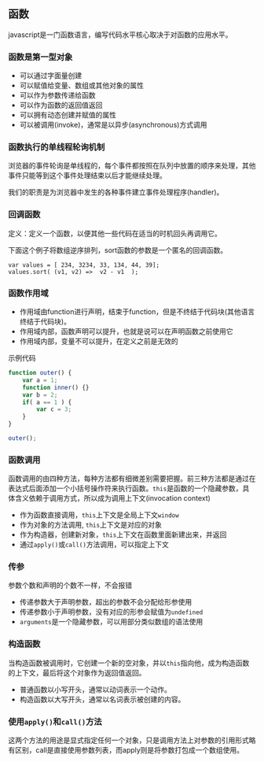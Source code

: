 ## 函数

javascript是一门函数语言，编写代码水平核心取决于对函数的应用水平。

### 函数是第一型对象

* 可以通过字面量创建
* 可以赋值给变量、数组或其他对象的属性
* 可以作为参数传递给函数
* 可以作为函数的返回值返回
* 可以拥有动态创建并赋值的属性
* 可以被调用(invoke)，通常是以异步(asynchronous)方式调用


### 函数执行的单线程轮询机制

浏览器的事件轮询是单线程的，每个事件都按照在队列中放置的顺序来处理，其他事件只能等到这个事件处理结束以后才能继续处理。

我们的职责是为浏览器中发生的各种事件建立事件处理程序(handler)。


### 回调函数

定义：定义一个函数，以便其他一些代码在适当的时机回头再调用它。

下面这个例子将数组逆序排列，sort函数的参数是一个匿名的回调函数。
```javasript
var values = [ 234, 3234, 33, 134, 44, 39];
values.sort( (v1, v2) =>  v2 - v1  );
```

### 函数作用域

* 作用域由function进行声明，结束于function，但是不终结于代码块(其他语言终结于代码块)。
* 作用域内部，函数声明可以提升，也就是说可以在声明函数之前使用它
* 作用域内部，变量不可以提升，在定义之前是无效的

示例代码
```javascript
function outer() {
	var a = 1;
	function inner() {}
	var b = 2;
	if( a == 1 ) {
		var c = 3;
	}
}

outer();
```

### 函数调用

函数调用的由四种方法，每种方法都有细微差别需要把握。前三种方法都是通过在表达式后面添加一个小括号操作符来执行函数。`this`是函数的一个隐藏参数，具体含义依赖于调用方式，所以成为调用上下文(invocation context)

* 作为函数直接调用，`this`上下文是全局上下文`window`
* 作为对象的方法调用, `this`上下文是对应的对象
* 作为构造器，创建新对象，`this`上下文在函数里面新建出来，并返回
* 通过`apply()`或`call()`方法调用，可以指定上下文


### 传参

参数个数和声明的个数不一样，不会报错

* 传递参数大于声明参数，超出的参数不会分配给形参使用
* 传递参数小于声明参数，没有对应的形参会赋值为`undefined` 
* `arguments`是一个隐藏参数，可以用部分类似数组的语法使用

### 构造函数

当构造函数被调用时，它创建一个新的空对象，并以`this`指向他，成为构造函数的上下文，最后将这个对象作为返回值返回。

* 普通函数以小写开头，通常以动词表示一个动作。
* 构造函数以大写开头，通常以名词表示被创建的内容。

### 使用`apply()`和`call()`方法

这两个方法的用途是显式指定任何一个对象，只是调用方法上对参数的引用形式略有区别，call是直接使用参数列表，而apply则是将参数打包成一个数组使用。





